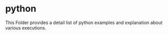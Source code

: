 # python

This Folder provides a detail list of python examples and explanation about various executions.
